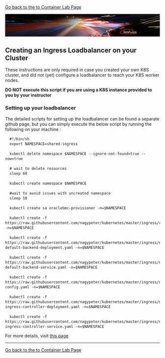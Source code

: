 
[Go back to the to Container Lab Page](sample.app.OKE2.md)

![](../../common/images/customer.logo2.png)

## Creating an Ingress Loadbalancer on your Cluster ##

These instructions are only required in case you created your own K8S cluster, and did not (yet) configure a loadbalancer to reach your K8S worker nodes.

**DO NOT execute this script if you are using a K8S instance provided to you by your instructor**
### Setting up your loadbalancer ###

The detailed scripts for setting up the loadbalancer can be found a separate github page,
but you can simply execute the below script by running the following on your machine :

      #!/bin/sh
      export NAMESPACE=shared-ingress
      
      kubectl delete namespace $NAMESPACE --ignore-not-found=true --now=true
      
      # wait to delete resources
      sleep 60
      
      kubectl create namespace $NAMESPACE
      
      #wait to avoid issues with uncreated namespace
      sleep 10
      
      kubectl create sa oraclebmc-provisioner -n=$NAMESPACE
      
      kubectl create -f https://raw.githubusercontent.com/nagypeter/kubernetes/master/ingress/rbac.yaml -n=$NAMESPACE
      
      kubectl create -f https://raw.githubusercontent.com/nagypeter/kubernetes/master/ingress/nginx-default-backend-deployment.yaml -n=$NAMESPACE
      
      kubectl create -f https://raw.githubusercontent.com/nagypeter/kubernetes/master/ingress/nginx-default-backend-service.yaml -n=$NAMESPACE
      
      kubectl create -f https://raw.githubusercontent.com/nagypeter/kubernetes/master/ingress/nginx-config.yaml -n=$NAMESPACE
      
      kubectl create -f https://raw.githubusercontent.com/nagypeter/kubernetes/master/ingress/nginx-ingress-controller-deployment.yaml -n=$NAMESPACE
      
      kubectl create -f https://raw.githubusercontent.com/nagypeter/kubernetes/master/ingress/nginx-ingress-controller-service.yaml -n=$NAMESPACE

For more details, visit [this page](https://github.com/nagypeter/kubernetes/tree/master/ingress)


---
[Go back to the to Container Lab Page](sample.app.OKE2.md)
